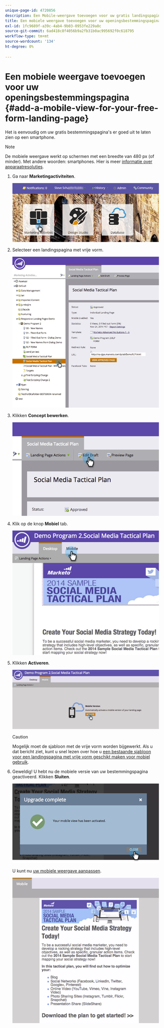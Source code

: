 ```yaml
---
unique-page-id: 4720856
description: Een Mobile-weergave toevoegen voor uw gratis landingspagina - Marketo Docs - Productdocumentatie
title: Een mobiele weergave toevoegen voor uw openingsbestemmingspagina
exl-id: 1fc9689f-a39c-4ab4-9b03-0953fe229a8c
source-git-commit: 6ad418c8f4056b9a2fb31b0ac995692f0c618795
workflow-type: tm+mt
source-wordcount: '134'
ht-degree: 0%

---
```


# Een mobiele weergave toevoegen voor uw openingsbestemmingspagina {#add-a-mobile-view-for-your-free-form-landing-page}

Het is eenvoudig om uw gratis bestemmingspagina&#39;s er goed uit te laten zien op een smartphone.

>[!NOTE]
>
>De mobiele weergave werkt op schermen met een breedte van 480 px (of minder). Met andere woorden: smartphones. Hier is meer [informatie over apparaatresoluties](https://www.mydevice.io/).

1. Ga naar **Marketingactiviteiten**.

   ![](assets/login-marketing-activities-3.png)

1. Selecteer een landingspagina met vrije vorm.

   ![](assets/choose-landing-page.jpg)

1. Klikken **Concept bewerken**.

   ![](assets/image2015-1-22-15-3a38-3a12.png)

1. Klik op de knop **Mobiel** tab.

   ![](assets/image2015-1-22-16-3a46-3a10.png)

1. Klikken **Activeren**.

   ![](assets/image2015-1-22-15-3a48-3a47.png)

   >[!CAUTION]
   >
   >Mogelijk moet de sjabloon met de vrije vorm worden bijgewerkt. Als u dat bericht ziet, kunt u snel lezen over hoe u [een bestaande sjabloon voor een landingspagina met vrije vorm geschikt maken voor mobiel gebruik](/help/marketo/product-docs/demand-generation/landing-pages/landing-page-templates/make-an-existing-free-form-landing-page-template-mobile-compatible.md).

1. Geweldig! U hebt nu de mobiele versie van uw bestemmingspagina geactiveerd. Klikken **Sluiten**.

   ![](assets/image2015-1-22-16-3a44-3a37.png)

   U kunt nu [uw mobiele weergave aanpassen](/help/marketo/product-docs/demand-generation/landing-pages/free-form-landing-pages/customize-mobile-view-for-your-free-form-landing-page.md).

   ![](assets/image2015-1-22-16-3a47-3a16.png)
